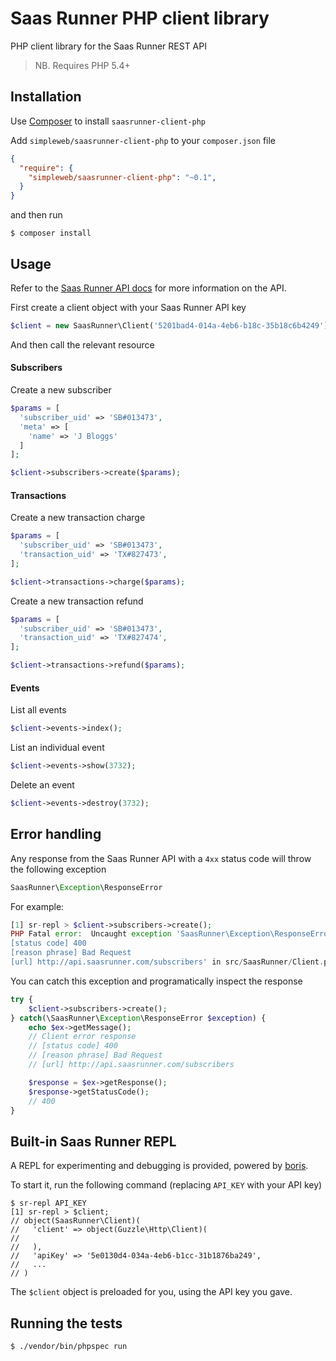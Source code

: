 # Saas Runner PHP client library

PHP client library for the Saas Runner REST API

> NB. Requires PHP 5.4+

## Installation

Use [Composer](https://getcomposer.org/) to install `saasrunner-client-php`

Add `simpleweb/saasrunner-client-php` to your `composer.json` file

```json
{
  "require": {
    "simpleweb/saasrunner-client-php": "~0.1",
  }
}
```

and then run

    $ composer install

## Usage

Refer to the [Saas Runner API docs](http://docs.saasrunner.apiary.io/) for more information on the API.

First create a client object with your Saas Runner API key

```php
$client = new SaasRunner\Client('5201bad4-014a-4eb6-b18c-35b18c6b4249');
```

And then call the relevant resource

#### Subscribers

Create a new subscriber

```php
$params = [
  'subscriber_uid' => 'SB#013473',
  'meta' => [
    'name' => 'J Bloggs'
  ]
];

$client->subscribers->create($params);
```

#### Transactions

Create a new transaction charge

```php
$params = [
  'subscriber_uid' => 'SB#013473',
  'transaction_uid' => 'TX#827473',
];

$client->transactions->charge($params);
```

Create a new transaction refund

```php
$params = [
  'subscriber_uid' => 'SB#013473',
  'transaction_uid' => 'TX#827474',
];

$client->transactions->refund($params);
```

#### Events

List all events

```php
$client->events->index();
```

List an individual event

```php
$client->events->show(3732);
```

Delete an event

```php
$client->events->destroy(3732);
```

## Error handling

Any response from the Saas Runner API with a `4xx` status code will throw the following exception

```php
SaasRunner\Exception\ResponseError
```

For example:

```php
[1] sr-repl > $client->subscribers->create();
PHP Fatal error:  Uncaught exception 'SaasRunner\Exception\ResponseError' with message 'Client error response
[status code] 400
[reason phrase] Bad Request
[url] http://api.saasrunner.com/subscribers' in src/SaasRunner/Client.php:88
```

You can catch this exception and programatically inspect the response

```php
try {
    $client->subscribers->create();
} catch(\SaasRunner\Exception\ResponseError $exception) {
    echo $ex->getMessage();
    // Client error response
    // [status code] 400
    // [reason phrase] Bad Request
    // [url] http://api.saasrunner.com/subscribers

    $response = $ex->getResponse();
    $response->getStatusCode();
    // 400
}
```

## Built-in Saas Runner REPL

A REPL for experimenting and debugging is provided, powered by [boris](https://github.com/d11wtq/boris).

To start it, run the following command (replacing `API_KEY` with your API key)

    $ sr-repl API_KEY
    [1] sr-repl > $client;
    // object(SaasRunner\Client)(
    //   'client' => object(Guzzle\Http\Client)(
    //
    //   ),
    //   'apiKey' => '5e0130d4-034a-4eb6-b1cc-31b1876ba249',
    //   ...
    // )

The `$client` object is preloaded for you, using the API key you gave.

## Running the tests

    $ ./vendor/bin/phpspec run
